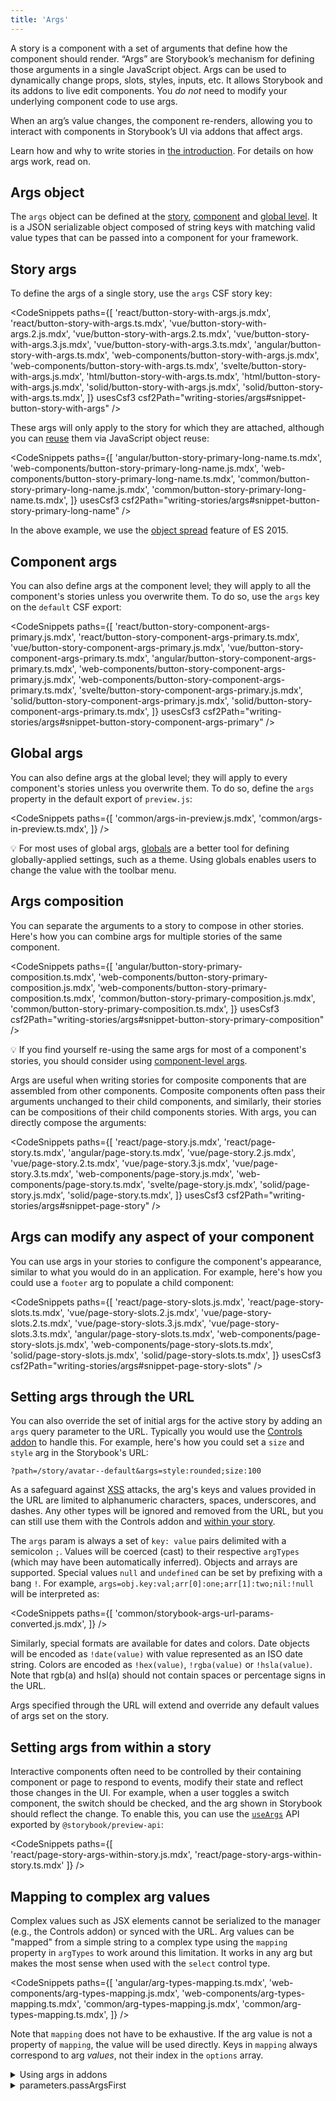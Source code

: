 ```yaml
---
title: 'Args'
---
```


<YouTubeCallout id="0gOfS6K0x0E" title="Build better UIs with Storybook Args" />

A story is a component with a set of arguments that define how the component should render. “Args” are Storybook’s mechanism for defining those arguments in a single JavaScript object. Args can be used to dynamically change props, slots, styles, inputs, etc. It allows Storybook and its addons to live edit components. You _do not_ need to modify your underlying component code to use args.

When an arg’s value changes, the component re-renders, allowing you to interact with components in Storybook’s UI via addons that affect args.

Learn how and why to write stories in [the introduction](./introduction.md#using-args). For details on how args work, read on.

## Args object

The `args` object can be defined at the [story](#story-args), [component](#component-args) and [global level](#global-args). It is a JSON serializable object composed of string keys with matching valid value types that can be passed into a component for your framework.

## Story args

To define the args of a single story, use the `args` CSF story key:

<!-- prettier-ignore-start -->

<CodeSnippets
  paths={[
    'react/button-story-with-args.js.mdx',
    'react/button-story-with-args.ts.mdx',
    'vue/button-story-with-args.2.js.mdx',
    'vue/button-story-with-args.2.ts.mdx',
    'vue/button-story-with-args.3.js.mdx',
    'vue/button-story-with-args.3.ts.mdx',
    'angular/button-story-with-args.ts.mdx',
    'web-components/button-story-with-args.js.mdx',
    'web-components/button-story-with-args.ts.mdx',
    'svelte/button-story-with-args.js.mdx',
    'html/button-story-with-args.ts.mdx',
    'html/button-story-with-args.js.mdx',
    'solid/button-story-with-args.js.mdx',
    'solid/button-story-with-args.ts.mdx',
  ]}
  usesCsf3
  csf2Path="writing-stories/args#snippet-button-story-with-args"
/>


<!-- prettier-ignore-end -->

These args will only apply to the story for which they are attached, although you can [reuse](./build-pages-with-storybook.md#args-composition-for-presentational-screens) them via JavaScript object reuse:

<!-- prettier-ignore-start -->

<CodeSnippets
  paths={[
    'angular/button-story-primary-long-name.ts.mdx',
    'web-components/button-story-primary-long-name.js.mdx',
    'web-components/button-story-primary-long-name.ts.mdx',
    'common/button-story-primary-long-name.js.mdx',
    'common/button-story-primary-long-name.ts.mdx',
  ]}
  usesCsf3
  csf2Path="writing-stories/args#snippet-button-story-primary-long-name"
/>

<!-- prettier-ignore-end -->

In the above example, we use the [object spread](https://developer.mozilla.org/en-US/docs/Web/JavaScript/Reference/Operators/Spread_syntax) feature of ES 2015.

## Component args

You can also define args at the component level; they will apply to all the component's stories unless you overwrite them. To do so, use the `args` key on the `default` CSF export:

<!-- prettier-ignore-start -->

<CodeSnippets
  paths={[
    'react/button-story-component-args-primary.js.mdx',
    'react/button-story-component-args-primary.ts.mdx',
    'vue/button-story-component-args-primary.js.mdx',
    'vue/button-story-component-args-primary.ts.mdx',
    'angular/button-story-component-args-primary.ts.mdx',
    'web-components/button-story-component-args-primary.js.mdx',
    'web-components/button-story-component-args-primary.ts.mdx',
    'svelte/button-story-component-args-primary.js.mdx',
    'solid/button-story-component-args-primary.js.mdx',
    'solid/button-story-component-args-primary.ts.mdx',
  ]}
  usesCsf3
  csf2Path="writing-stories/args#snippet-button-story-component-args-primary"
/>

<!-- prettier-ignore-end -->

## Global args

You can also define args at the global level; they will apply to every component's stories unless you overwrite them. To do so, define the `args` property in the default export of `preview.js`:

<!-- prettier-ignore-start -->

<CodeSnippets
  paths={[
    'common/args-in-preview.js.mdx',
    'common/args-in-preview.ts.mdx',
  ]}
/>

<!-- prettier-ignore-end -->

<div class="aside">

💡 For most uses of global args, [globals](../essentials/toolbars-and-globals.md) are a better tool for defining globally-applied settings, such as a theme. Using globals enables users to change the value with the toolbar menu.

</div>

## Args composition

You can separate the arguments to a story to compose in other stories. Here's how you can combine args for multiple stories of the same component.

<!-- prettier-ignore-start -->

<CodeSnippets
  paths={[
    'angular/button-story-primary-composition.ts.mdx',
    'web-components/button-story-primary-composition.js.mdx',
    'web-components/button-story-primary-composition.ts.mdx',
    'common/button-story-primary-composition.js.mdx',
    'common/button-story-primary-composition.ts.mdx',
  ]}
  usesCsf3
  csf2Path="writing-stories/args#snippet-button-story-primary-composition"
/>

<!-- prettier-ignore-end -->

<div class="aside">

💡 If you find yourself re-using the same args for most of a component's stories, you should consider using [component-level args](#component-args).

</div>

Args are useful when writing stories for composite components that are assembled from other components. Composite components often pass their arguments unchanged to their child components, and similarly, their stories can be compositions of their child components stories. With args, you can directly compose the arguments:

<!-- prettier-ignore-start -->

<CodeSnippets
  paths={[
    'react/page-story.js.mdx',
    'react/page-story.ts.mdx',
    'angular/page-story.ts.mdx',
    'vue/page-story.2.js.mdx',
    'vue/page-story.2.ts.mdx',
    'vue/page-story.3.js.mdx',
    'vue/page-story.3.ts.mdx',
    'web-components/page-story.js.mdx',
    'web-components/page-story.ts.mdx',
    'svelte/page-story.js.mdx',
    'solid/page-story.js.mdx',
    'solid/page-story.ts.mdx',
  ]}
  usesCsf3
  csf2Path="writing-stories/args#snippet-page-story"
/>

<!-- prettier-ignore-end -->

## Args can modify any aspect of your component

You can use args in your stories to configure the component's appearance, similar to what you would do in an application. For example, here's how you could use a `footer` arg to populate a child component:

<!-- prettier-ignore-start -->

<CodeSnippets
  paths={[
    'react/page-story-slots.js.mdx',
    'react/page-story-slots.ts.mdx',
    'vue/page-story-slots.2.js.mdx',
    'vue/page-story-slots.2.ts.mdx',
    'vue/page-story-slots.3.js.mdx',
    'vue/page-story-slots.3.ts.mdx',
    'angular/page-story-slots.ts.mdx',
    'web-components/page-story-slots.js.mdx',
    'web-components/page-story-slots.ts.mdx',
    'solid/page-story-slots.js.mdx',
    'solid/page-story-slots.ts.mdx',
  ]}
  usesCsf3
  csf2Path="writing-stories/args#snippet-page-story-slots"
/>

<!-- prettier-ignore-end -->

## Setting args through the URL

You can also override the set of initial args for the active story by adding an `args` query parameter to the URL. Typically you would use the [Controls addon](../essentials/controls.md) to handle this. For example, here's how you could set a `size` and `style` arg in the Storybook's URL:

```
?path=/story/avatar--default&args=style:rounded;size:100
```

As a safeguard against [XSS](https://owasp.org/www-community/attacks/xss/) attacks, the arg's keys and values provided in the URL are limited to alphanumeric characters, spaces, underscores, and dashes. Any other types will be ignored and removed from the URL, but you can still use them with the Controls addon and [within your story](#mapping-to-complex-arg-values).

The `args` param is always a set of `key: value` pairs delimited with a semicolon `;`. Values will be coerced (cast) to their respective `argTypes` (which may have been automatically inferred). Objects and arrays are supported. Special values `null` and `undefined` can be set by prefixing with a bang `!`. For example, `args=obj.key:val;arr[0]:one;arr[1]:two;nil:!null` will be interpreted as:

<!-- prettier-ignore-start -->

<CodeSnippets
  paths={[
   'common/storybook-args-url-params-converted.js.mdx',
  ]}
/>

<!-- prettier-ignore-end -->

Similarly, special formats are available for dates and colors. Date objects will be encoded as `!date(value)` with value represented as an ISO date string. Colors are encoded as `!hex(value)`, `!rgba(value)` or `!hsla(value)`. Note that rgb(a) and hsl(a) should not contain spaces or percentage signs in the URL.

Args specified through the URL will extend and override any default values of args set on the story.

## Setting args from within a story

Interactive components often need to be controlled by their containing component or page to respond to events, modify their state and reflect those changes in the UI. For example, when a user toggles a switch component, the switch should be checked, and the arg shown in Storybook should reflect the change. To enable this, you can use the [`useArgs`](../addons/addons-api.md#useargs) API exported by `@storybook/preview-api`:

<!-- prettier-ignore-start -->

<CodeSnippets
  paths={[    
    'react/page-story-args-within-story.js.mdx',
    'react/page-story-args-within-story.ts.mdx'
  ]}
/>

<!-- prettier-ignore-end -->

## Mapping to complex arg values

Complex values such as JSX elements cannot be serialized to the manager (e.g., the Controls addon) or synced with the URL. Arg values can be "mapped" from a simple string to a complex type using the `mapping` property in `argTypes` to work around this limitation. It works in any arg but makes the most sense when used with the `select` control type.

<!-- prettier-ignore-start -->

<CodeSnippets
  paths={[
    'angular/arg-types-mapping.ts.mdx',
    'web-components/arg-types-mapping.js.mdx',
    'web-components/arg-types-mapping.ts.mdx',
    'common/arg-types-mapping.js.mdx',
    'common/arg-types-mapping.ts.mdx',
  ]}
/>

<!-- prettier-ignore-end -->

Note that `mapping` does not have to be exhaustive. If the arg value is not a property of `mapping`, the value will be used directly. Keys in `mapping` always correspond to arg _values_, not their index in the `options` array.

<details>
<summary>Using args in addons</summary>

If you are [writing an addon](../addons/writing-addons.md) that wants to read or update args, use the `useArgs` hook exported by `@storybook/manager-api`:

<!-- prettier-ignore-start -->

<CodeSnippets
  paths={[
    'common/args-usage-with-addons.js.mdx'
  ]}
/>

<!-- prettier-ignore-end -->

</details>

<details>
<summary>parameters.passArgsFirst</summary>

In Storybook 6+, we pass the args as the first argument to the story function. The second argument is the “context”, which includes story parameters, globals, argTypes, and other information.

In Storybook 5 and before we passed the context as the first argument. If you’d like to revert to that functionality set the `parameters.passArgsFirst` parameter in [`.storybook/preview.js`](../configure/overview.md#configure-story-rendering):

<!-- prettier-ignore-start -->

<CodeSnippets
  paths={[
    'common/storybook-preview-parameters-old-format.js.mdx',
    'common/storybook-preview-parameters-old-format.ts.mdx',
  ]}
/>

<!-- prettier-ignore-end -->

  <div class="aside">
  💡 Note that `args` is still available as a key in the context.
  </div>
</details>
